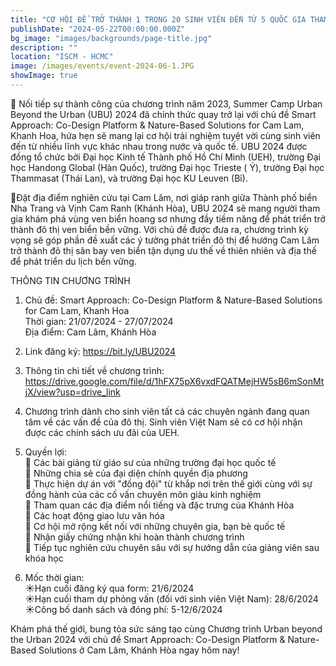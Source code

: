 ```yaml
---
title: "CƠ HỘI ĐỂ TRỞ THÀNH 1 TRONG 20 SINH VIÊN ĐẾN TỪ 5 QUỐC GIA THAM GIA CHƯƠNG TRÌNH SUMMER CAMP URBAN BEYOND THE URBAN (UBU) 2024: CAM LÂM - KHÁNH HÒA!"
publishDate: "2024-05-22T00:00:00.000Z"
bg_image: "images/backgrounds/page-title.jpg"
description: "" 
location: "ISCM - HCMC"
image: /images/events/event-2024-06-1.JPG
showImage: true
---
```


🌳 Nối tiếp sự thành công của chương trình năm 2023, Summer Camp Urban Beyond the Urban (UBU)  2024 đã chính thức quay trở lại với chủ đề Smart Approach: Co-Design Platform & Nature-Based Solutions for Cam Lam, Khanh Hoa, hứa hẹn sẽ mang lại cơ hội trải nghiệm tuyệt vời cùng sinh viên đến từ nhiều lĩnh vực khác nhau trong nước và quốc tế. UBU 2024 được đồng tổ chức bởi Đại học Kinh tế Thành phố Hồ Chí Minh (UEH), trường Đại học Handong Global (Hàn Quốc), trường Đại học Trieste ( Ý), trường Đại học Thammasat (Thái Lan), và trường Đại học KU Leuven (Bỉ). 

🌊Đặt địa điểm nghiên cứu tại Cam Lâm, nơi giáp ranh giữa Thành phố biển Nha Trang và Vịnh Cam Ranh (Khánh Hòa), UBU 2024 sẽ mang người tham gia khám phá vùng ven biển hoang sơ nhưng đầy tiềm năng để phát triển trở thành đô thị ven biển bền vững. Với chủ đề được đưa ra, chương trình kỳ vọng sẽ góp phần đề xuất các ý tưởng phát triển đô thị để hướng Cam Lâm trở thành đô thị sân bay ven biển tận dụng ưu thế về thiên nhiên và địa thế để phát triển du lịch bền vững.

THÔNG TIN CHƯƠNG TRÌNH
1. Chủ đề: Smart Approach: Co-Design Platform & Nature-Based Solutions for Cam Lam, Khanh Hoa<br>
Thời gian: 21/07/2024 - 27/07/2024<br>
Địa điểm: Cam Lâm, Khánh Hòa

2. Link đăng ký: https://bit.ly/UBU2024<br>

3. Thông tin chi tiết về chương trình: 
https://drive.google.com/file/d/1hFX75pX6vxdFQATMejHW5sB6mSonMtjX/view?usp=drive_link 

4. Chương trình dành cho sinh viên tất cả các chuyên ngành đang quan tâm về các vấn đề của đô thị. Sinh viên Việt Nam sẽ có cơ hội nhận được các chính sách ưu đãi của UEH.

5. Quyền lợi: <br>
🌊 Các bài giảng từ giáo sư của những trường đại học quốc tế<br>
🌊 Những chia sẻ của đại diện chính quyền địa phương<br>
🌊 Thực hiện dự án với "đồng đội" từ khắp nơi trên thế giới cùng với sự đồng hành của các cố vấn chuyên môn giàu kinh nghiệm<br>
🌊 Tham quan các địa điểm nổi tiếng và đặc trưng của Khánh Hòa<br>
🌊 Các hoạt động giao lưu văn hóa<br>
🌊 Cơ hội mở rộng kết nối với những chuyên gia, bạn bè quốc tế<br>
🌊 Nhận giấy chứng nhận khi hoàn thành chương trình<br>
🌊 Tiếp tục nghiên cứu chuyên sâu với sự hướng dẫn của giảng viên sau khóa học<br>

6. Mốc thời gian:<br>
☀️Hạn cuối đăng ký qua form: 21/6/2024<br>
☀️Hạn cuối tham dự phỏng vấn (đối với sinh viên Việt Nam): 28/6/2024<br>
☀️Công bố danh sách và đóng phí: 5-12/6/2024<br>

Khám phá thế giới, bung tỏa sức sáng tạo cùng Chương trình Urban beyond the Urban 2024 với chủ đề Smart Approach: Co-Design Platform & Nature-Based Solutions ở Cam Lâm, Khánh Hòa ngay hôm nay!




